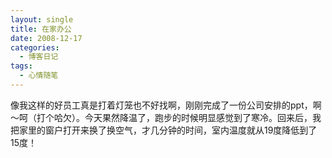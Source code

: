 ```yaml
---
layout: single
title: 在家办公
date: 2008-12-17
categories:
  - 博客日记
tags:
  - 心情随笔
---
```


像我这样的好员工真是打着灯笼也不好找啊，刚刚完成了一份公司安排的ppt，啊～呵（打个哈欠）。今天果然降温了，跑步的时候明显感觉到了寒冷。回来后，我把家里的窗户打开来换了换空气，才几分钟的时间，室内温度就从19度降低到了15度！
